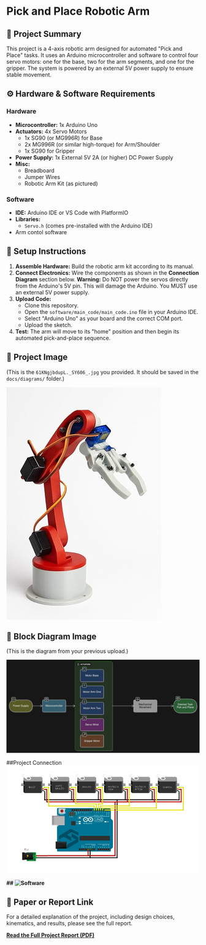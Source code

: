 # Pick and Place Robotic Arm

## 🤖 Project Summary

This project is a 4-axis robotic arm designed for automated "Pick and Place" tasks. It uses an Arduino microcontroller and software  to control four servo motors: one for the base, two for the arm segments, and one for the gripper. The system is powered by an external 5V power supply to ensure stable movement.

## ⚙️ Hardware & Software Requirements

### Hardware
* **Microcontroller:** 1x Arduino Uno
* **Actuators:** 4x Servo Motors
    * 1x SG90 (or MG996R) for Base
    * 2x MG996R (or similar high-torque) for Arm/Shoulder
    * 1x SG90 for Gripper
* **Power Supply:** 1x External 5V 2A (or higher) DC Power Supply
* **Misc:**
    * Breadboard
    * Jumper Wires
    * Robotic Arm Kit (as pictured)

### Software
* **IDE:** Arduino IDE or VS Code with PlatformIO
* **Libraries:**
    * `Servo.h` (comes pre-installed with the Arduino IDE)
* Arm contol software

## 🔧 Setup Instructions

1.  **Assemble Hardware:** Build the robotic arm kit according to its manual.
2.  **Connect Electronics:** Wire the components as shown in the **Connection Diagram** section below. **Warning:** Do NOT power the servos directly from the Arduino's 5V pin. This will damage the Arduino. You MUST use an external 5V power supply.
3.  **Upload Code:**
    * Clone this repository.
    * Open the `software/main_code/main_code.ino` file in your Arduino IDE.
    * Select "Arduino Uno" as your board and the correct COM port.
    * Upload the sketch.
4.  **Test:** The arm will move to its "home" position and then begin its automated pick-and-place sequence.

## 📸 Project Image

(This is the `61KNgjbdupL._SY606_.jpg` you provided. It should be saved in the `docs/diagrams/` folder.)

![Photo of the 4-axis robotic arm](Docs/diagrams/robot_arm_photo.jpg.jpg)

## 🧩 Block Diagram Image

(This is the diagram from your previous upload.)

![Block Diagram](Docs/diagrams/block_diagram.png.jpg)

##Project Connection
![connection](Docs/diagrams/Connection.png.jpg)

**## ![Software](https://drive.google.com/drive/folders/155aWvKH5jcQ96tFvs-LeDclDERoTMNEt)**

## 📄 Paper or Report Link

For a detailed explanation of the project, including design choices, kinematics, and results, please see the full report.

[**Read the Full Project Report (PDF)**](Docs/report.pdf)
